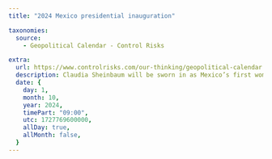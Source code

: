 ```yaml
---
title: "2024 Mexico presidential inauguration"

taxonomies:
  source:
    - Geopolitical Calendar - Control Risks

extra:
  url: https://www.controlrisks.com/our-thinking/geopolitical-calendar
  description: Claudia Sheinbaum will be sworn in as Mexico’s first woman president. Location- Mexico.
  date: {
    day: 1,
    month: 10,
    year: 2024,
    timePart: "09:00",
    utc: 1727769600000,
    allDay: true,
    allMonth: false,
  }
---
```

